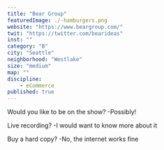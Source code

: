 ```yaml
--- 
title: "Bear Group" 
featuredImage: ./-hamburgers.png 
website: "https://www.beargroup.com/" 
twit: "https://twitter.com/bearideas" 
inst: "" 
category: "B" 
city: "Seattle"
neighborhood: "Westlake"
size: "medium"
map: ""
discipline:
    - eCommerce
published: true
--- 
```


Would you like to be on the show? 
-Possibly! 

Live recording? 
-I would want to know more about it 

Buy a hard copy? 
-No, the internet works fine 
